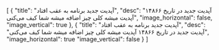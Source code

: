 [
  {
    "title": "آپدیت جدید برنامه به عقب افتاد",
    "desc": "آپدیت جدید در تاریخ ۱۴۸۶۶ آپدیت میشه کلی چیز اضافه میشه شما کیف می‌کنی",
    "image_horizontal": false,
    "image_vertical": true
  },
  {
    "title": "آپدیت جدید برنامه به عقب افتاد",
    "desc": "آپدیت جدید در تاریخ ۱۴۸۶۶ آپدیت میشه کلی چیز اضافه میشه شما کیف می‌کنی",
    "image_horizontal": true
    "image_vertical": false
  }
]
